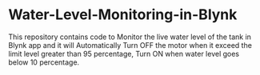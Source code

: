 # Water-Level-Monitoring-in-Blynk
This repository contains code to Monitor the live water level of the tank in Blynk app and it will Automatically Turn OFF the motor when it exceed the limit level greater than 95 percentage, Turn ON when water level goes below 10 percentage.
